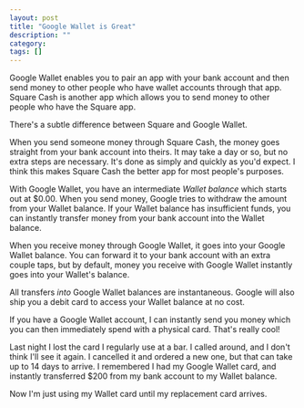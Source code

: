 ```yaml
---
layout: post
title: "Google Wallet is Great"
description: ""
category: 
tags: []
---
```


Google Wallet enables you to pair an app with your bank account and then send
money to other people who have wallet accounts through that app.
Square Cash is another app which allows you to send money to other people who
have the Square app.

There's a subtle difference between Square and Google Wallet.

When you send someone money
through Square Cash, the money goes straight from your bank account into theirs.
It may take a day or so, but no extra steps are necessary. It's done as simply
and quickly as you'd expect. I think this makes Square Cash the better
app for most people's purposes.

With Google Wallet, you have an intermediate _Wallet balance_ which starts
out at $0.00. When you send money, Google tries to withdraw the amount from your
Wallet balance. If your Wallet balance has insufficient funds, you can instantly
transfer money from your bank account into the Wallet balance.

When you receive money through Google Wallet, it goes into your Google Wallet
balance. You can forward it to your bank account with an extra couple taps, but
by default, money you receive with Google Wallet instantly goes into your Wallet's
balance.

All transfers _into_ Google Wallet balances are
instantaneous. Google will also ship you a debit card to access your Wallet
balance at no cost.

If you have a Google Wallet account, I can instantly send you money which you
can then immediately spend with a physical card. That's really cool!

Last night I lost the card I regularly use at a bar. I called
around, and I don't think I'll see it again. I cancelled it and ordered a new
one, but that can take up to 14 days to arrive. I remembered I had my Google Wallet
card, and instantly transferred $200 from my bank account to my Wallet balance.

Now I'm just using my Wallet card until my replacement card arrives.
